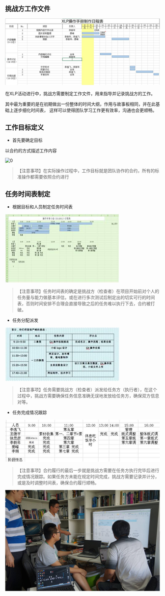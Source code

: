 ## 挑战方工作文件

![0](../assets/challenger_preparation/challenger_files/00.jpg)

在XLP活动进行中，挑战方需要制定工作文件，用来指导并记录挑战方的工作。

其中最为重要的是在初期做出一份整体的时间大纲，作用与故事板相同，并在此基础上逐步细化时间表，   这样可以使得团队学习工作更有效率，沟通也会更顺畅。

## 工作目标定义

*  首先要确定目标

  以合约的方式描述工作内容

![0](G:/git\r\XLP_Ops_Manual_5be5\assets\challenger_preparation\challenger_files/mem-tanghangbo.jpg)

>【注意事项】在实际操作过程中，工作目标就是团队协作的合约，所有的标准操作都需要依照合约进行

## 任务时间表制定

*  根据目标和人员制定任务时间表

![0](../assets/challenger_preparation/challenger_files/02.jpg)

>【注意事项】任务时间表的确定是挑战方（检查者）在项目开始前对个人的任务量与能力做基本评估，或在进行多次测试后制定出的切实可行的时间表，否则时间安排不合理会直接导致之后的任务难以执行下去，合约被打破。

*  任务分配派发

![0](../assets/challenger_preparation/challenger_files/03.jpg)

>【注意事项】任务需要挑战方（检查者）派发给任务方（执行者），在这个过程中，挑战方需要确保任务信息准确无误地发放给任务方，确保双方信息对等。

*  任务完成情况跟踪

![0](../assets/challenger_preparation/challenger_files/04.jpg)

>【注意事项】合约履行的最后一步就是挑战方需要在任务方执行完毕后进行完成情况跟踪。如果任务方未能在规定时间完成，挑战方需要记录并计分，或是及时调整时间表，确保合约履行顺畅。


![0](../assets/challenger_preparation/challenger_files/05.jpg)
